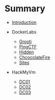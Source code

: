 # Summary

* [Introduction](README.md)

* DockerLabs
  * [Grooti](Dockerlabs/grooti.md)
  * [PingCTF](Dockerlabs/PingCTF.md)
  * [Hidden](Dockerlabs/Hidden.md)
  * [ChcocolateFire](Dockerlabs/ChocolateFire.md)
  * [Sites](Dockerlabs/sites.md)

* HackMyVm
  * [DC01](HackMyVM/DC01.md)
  * [DC02](HackMyVM/DC02.md)
  * [DC03](HackMyVM/DC03.md)

